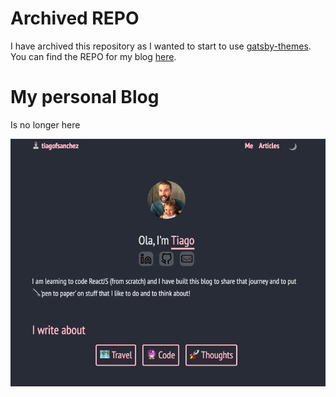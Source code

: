 # Archived REPO

I have archived this repository as I wanted to start to use [gatsby-themes](https://www.gatsbyjs.org/docs/themes/). You can find the REPO for my blog [here](https://github.com/tiagofsanchez/tiagofsanchez). 

# My personal Blog

Is no longer here 

![blog](./src/images/blog.png)
